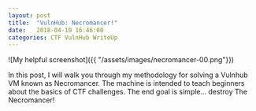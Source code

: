 ```yaml
---
layout: post
title:  "VulnHub: Necromancer!"
date:   2018-04-10 16:46:00
categories: CTF VulnHub WriteUp
---
```

![My helpful screenshot]({{ "/assets/images/necromancer-00.png"}})

In this post, I will walk you through my methodology for solving a Vulnhub VM known as Necromancer.
The machine is intended to teach beginners about the basics of CTF challenges.
The end goal is simple… destroy The Necromancer!